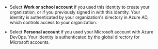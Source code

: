 - Select **Work or school account** if you used this identity to create your organization, or if you previously signed in with this identity. Your identity is authenticated by your organization's directory in Azure AD, which controls access to your organization.

- Select **Personal account** if you used your Microsoft account with Azure DevOps. Your identity is authenticated by the global directory for Microsoft accounts.
